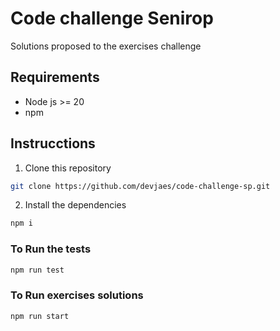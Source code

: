 # Code challenge Senirop

Solutions proposed to the exercises challenge

## Requirements

- Node js >= 20
- npm

## Instrucctions

1. Clone this repository

```bash
git clone https://github.com/devjaes/code-challenge-sp.git
```

2. Install the dependencies

```bash
npm i
```

### To Run the tests

```bash
npm run test
```

### To Run exercises solutions

```bash
npm run start
```
